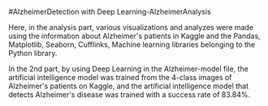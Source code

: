 #AlzheimerDetection with Deep Learning-AlzheimerAnalysis


Here, in the analysis part, various visualizations and analyzes were made using the information about Alzheimer's patients in Kaggle and the Pandas, Matplotlib, Seaborn, Cufflinks, Machine learning libraries belonging to the Python library.


In the 2nd part, by using Deep Learning in the Alzheimer-model file, the artificial intelligence model was trained from the 4-class images of Alzheimer's patients on Kaggle, and the artificial intelligence model that detects Alzheimer's disease was trained with a success rate of 83.84%.
